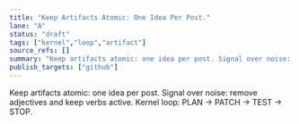 ```yaml
---
title: "Keep Artifacts Atomic: One Idea Per Post."
lane: "A"
status: "draft"
tags: ["kernel","loop","artifact"]
source_refs: []
summary: "Keep artifacts atomic: one idea per post. Signal over noise: remove adjectives and keep verbs active. Kernel loop: PLAN → PATCH → TEST → STO"
publish_targets: ["github"]
---
```

Keep artifacts atomic: one idea per post.
Signal over noise: remove adjectives and keep verbs active.
Kernel loop: PLAN → PATCH → TEST → STOP.

